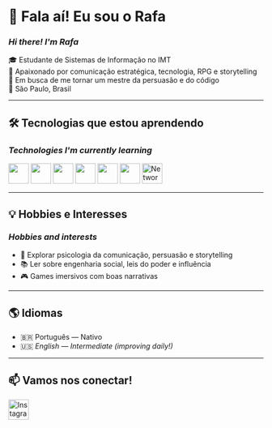 # 👋 Fala aí! Eu sou o Rafa  
### _Hi there! I'm Rafa_

🎓 Estudante de Sistemas de Informação no IMT  
🎯 Apaixonado por comunicação estratégica, tecnologia, RPG e storytelling  
🧠 Em busca de me tornar um mestre da persuasão e do código  
📍 São Paulo, Brasil

---

## 🛠️ Tecnologias que estou aprendendo  
### _Technologies I'm currently learning_

<p align="left">
  <img src="https://cdn.jsdelivr.net/gh/devicons/devicon/icons/python/python-original.svg" width="40" height="40"/>
  <img src="https://cdn.jsdelivr.net/gh/devicons/devicon/icons/java/java-original.svg" width="40" height="40"/>
  <img src="https://cdn.jsdelivr.net/gh/devicons/devicon/icons/javascript/javascript-original.svg" width="40" height="40"/>
  <img src="https://cdn.jsdelivr.net/gh/devicons/devicon/icons/nodejs/nodejs-original.svg" width="40" height="40"/>
  <img src="https://cdn.jsdelivr.net/gh/devicons/devicon/icons/mysql/mysql-original.svg" width="40" height="40"/>
  <img src="https://cdn.jsdelivr.net/gh/devicons/devicon/icons/git/git-original.svg" width="40" height="40"/>
  <img src="https://img.icons8.com/external-flat-juicy-fish/60/external-network-technology-flat-flat-juicy-fish.png" width="40" height="40" title="Fundamentos de Redes" alt="Network Fundamentals"/>


  
</p>

---

## 💡 Hobbies e Interesses  
### _Hobbies and interests_

- 🧩 Explorar psicologia da comunicação, persuasão e storytelling  
- 📚 Ler sobre engenharia social, leis do poder e influência  
- 🎮 Games imersivos com boas narrativas  
---

## 🌎 Idiomas  
- 🇧🇷 Português — Nativo  
- 🇺🇸 _English — Intermediate (improving daily!)_

---

## 📫 Vamos nos conectar!

<p align="left">
  <a href="https://www.instagram.com/rafapalumbo/" target="_blank">
    <img src="https://img.icons8.com/fluency/48/instagram-new.png" width="40" height="40" alt="Instagram"/>
  </a>

